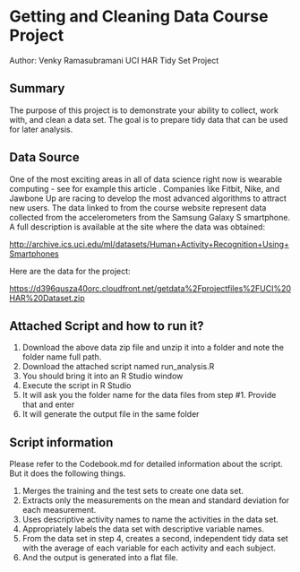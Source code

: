 # Getting and Cleaning Data Course Project
Author: Venky Ramasubramani
UCI HAR Tidy Set Project

## Summary
The purpose of this project is to demonstrate your ability to collect, work with, and clean a data set. The goal is to prepare tidy data that can be used for later analysis.

## Data Source
One of the most exciting areas in all of data science right now is wearable computing - see for example this article . Companies like Fitbit, Nike, and Jawbone Up are racing to develop the most advanced algorithms to attract new users. The data linked to from the course website represent data collected from the accelerometers from the Samsung Galaxy S smartphone. A full description is available at the site where the data was obtained:

http://archive.ics.uci.edu/ml/datasets/Human+Activity+Recognition+Using+Smartphones

Here are the data for the project:

https://d396qusza40orc.cloudfront.net/getdata%2Fprojectfiles%2FUCI%20HAR%20Dataset.zip

## Attached Script and how to run it?
1. Download the above data zip file and unzip it into a folder and note the folder name full path.
2. Download the attached script named run_analysis.R
3. You should bring it into an R Studio window
4. Execute the script in R Studio
5. It will ask you the folder name for the data files from step #1. Provide that and enter
6. It will generate the output file in the same folder

## Script information
Please refer to the Codebook.md for detailed information about the script. But it does the following things.
1. Merges the training and the test sets to create one data set.
2. Extracts only the measurements on the mean and standard deviation for each measurement.
3. Uses descriptive activity names to name the activities in the data set.
4. Appropriately labels the data set with descriptive variable names.
5. From the data set in step 4, creates a second, independent tidy data set with the average of each variable for each activity and each subject.
6. And the output is generated into a flat file.
